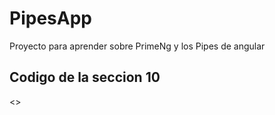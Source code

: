 # PipesApp

Proyecto para aprender sobre PrimeNg y los Pipes de angular

## Codigo de la seccion 10

<>
